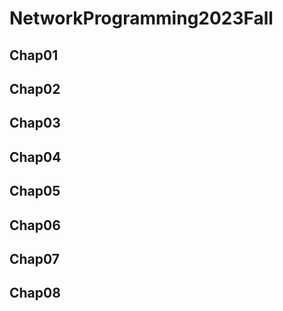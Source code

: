 # NetworkProgramming2023Fall

## Chap01
## Chap02
## Chap03
## Chap04
## Chap05
## Chap06
## Chap07
## Chap08
